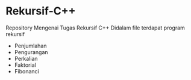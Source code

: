 # Rekursif-C++
Repository Mengenai Tugas Rekursif C++
Didalam file terdapat program rekursif
- Penjumlahan
- Pengurangan
- Perkalian
- Faktorial
- Fibonanci
